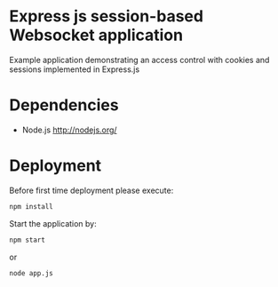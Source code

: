 # Express js session-based Websocket application
Example application demonstrating an access control with cookies and sessions implemented in Express.js

# Dependencies
* Node.js http://nodejs.org/

# Deployment
Before first time deployment please execute:
```bash
npm install
```

Start the application by:
```bash
npm start
```
or
```bash
node app.js
```


